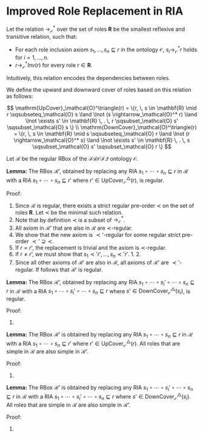 # Improved Role Replacement in RIA

Let the relation $\rightarrow_\mathcal{O}^*$ over the set of roles $\mathbf{R}$ be the smallest reflexive and transitive relation, such that:

- For each role inclusion axiom $s_1, \dots, s_n \sqsubseteq r$ in the ontology $\mathcal{O}$, $s_i \rightarrow_\mathcal{O}^* r$ holds for $i = 1, \dots, n$.
- $r \rightarrow_\mathcal{O}^* Inv(r)$ for every role $r \in \mathbf{R}$.

Intuitively, this relation encodes the dependencies between roles.

We define the upward and downward cover of roles based on this relation as follows:

$$
\mathrm{UpCover}_\mathcal{O}^\triangle(r) = \{r,  \, s \in \mathbf{R} \mid  r \sqsubseteq_\mathcal{O} s \land \lnot (s \rightarrow_\mathcal{O}^* r) \land \lnot \exists s' \in \mathbf{R} \, . \, r \sqsubset_\mathcal{O} s' \sqsubset_\mathcal{O} s  \} \\ \mathrm{DownCover}_\mathcal{O}^\triangle(r) = \{r,  \, s \in \mathbf{R} \mid s \sqsubseteq_\mathcal{O} r \land \lnot (r \rightarrow_\mathcal{O}^* s) \land \lnot \exists s' \in \mathbf{R} \, . \, s \sqsubset_\mathcal{O} s' \sqsubset_\mathcal{O} r \}
$$

Let $\mathcal{R}$ be the regular RBox of the $\mathcal{SROIQ}$ ontology $\mathcal{O}$.

**Lemma:** The RBox $\mathcal{R}’$, obtained by replacing any RIA $s_1 \circ \cdots \circ s_n \sqsubseteq r$ in $\mathcal{R}$ with a RIA $s_1 \circ \cdots \circ s_n \sqsubseteq r'$ where $r’ \in \mathrm{UpCover}_\mathcal{O}^\triangle(r)$, is regular.

Proof:

1. Since $\mathcal{R}$ is regular, there exists a strict regular pre-order $\prec$ on the set of roles $\mathbf{R}$. Let $\prec$ be the minimal such relation.
2. Note that by definition $\prec$ is a subset of $\rightarrow_\mathcal{O}^*$.
3. All axiom in $\mathcal{R}’$ that are also in $\mathcal{R}$ are $\prec$-regular.
4. We show that the new axiom is $\prec'$-regular for some regular strict pre-order $\prec’ \supseteq \prec$.
5. If $r = r'$, the replacement is trivial and the axiom is $\prec$-regular.
6. If $r \not= r’$, we must show that $s_1 \prec' r', \dots, s_n \prec' r'$.
    1. 
    2. 
7. Since all other axioms of $\mathcal{R}'$ are also in $\mathcal{R}$, all axioms of $\mathcal{R}’$ are $\prec'$-regular. If follows that $\mathcal{R}'$ is regular.

**Lemma:** The RBox $\mathcal{R}’$, obtained by replacing any RIA $s_1 \circ \cdots \circ s_i' \circ \cdots \circ s_n \sqsubseteq r$ in $\mathcal{R}$ with a RIA $s_1 \circ \cdots \circ s_i' \circ \cdots \circ s_n \sqsubseteq r$ where $s’ \in \mathrm{DownCover}_\mathcal{O}^\triangle(s_i)$, is regular.

Proof:

1. 

**Lemma:** The RBox $\mathcal{R}’$ is obtained by replacing any RIA $s_1 \circ \cdots \circ s_n \sqsubseteq r$ in $\mathcal{R}$ with a RIA $s_1 \circ \cdots \circ s_n \sqsubseteq r'$ where $r’ \in \mathrm{UpCover}_\mathcal{O}^\triangle(r)$. All roles that are simple in $\mathcal{R}$ are also simple in $\mathcal{R}’$.

Proof:

1. 

**Lemma:** The RBox $\mathcal{R}’$ is obtained by replacing any RIA $s_1 \circ \cdots \circ s_i' \circ \cdots \circ s_n \sqsubseteq r$ in $\mathcal{R}$ with a RIA $s_1 \circ \cdots \circ s_i' \circ \cdots \circ s_n \sqsubseteq r$ where $s’ \in \mathrm{DownCover}_\mathcal{O}^\triangle(s_i)$. All roles that are simple in $\mathcal{R}$ are also simple in $\mathcal{R}’$.

Proof:

1.